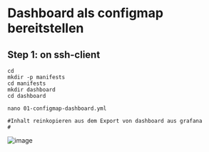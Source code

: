 # Dashboard als configmap bereitstellen

## Step 1: on ssh-client

```
cd
mkdir -p manifests
cd manifests
mkdir dashboard
cd dashboard
```

```
nano 01-configmap-dashboard.yml
```

```
#Inhalt reinkopieren aus dem Export von dashboard aus grafana
# 
```
![image](https://github.com/user-attachments/assets/fa898c83-30d7-4b6b-9656-f1629f590ed6)

